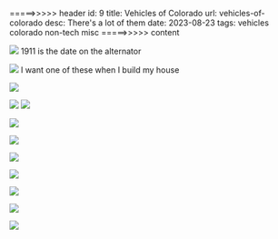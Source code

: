 =====>>>>> header
id: 9
title: Vehicles of Colorado
url: vehicles-of-colorado
desc: There's a lot of them
date: 2023-08-23
tags: vehicles colorado non-tech misc
=====>>>>> content


![](/vehicles/minecart.jpg)
1911 is the date on the alternator


![](/vehicles/crane.jpg)
I want one of these when I build my house


![](/vehicles/airplane_tug.jpg)


![](/vehicles/bus1.jpg)
![](/vehicles/bus2.jpg)

![](/vehicles/corgie.jpg)


![](/vehicles/old_car.jpg)


![](/vehicles/airport_lift.jpg)


![](/vehicles/ski_lift.jpg)


![](/vehicles/plane1.jpg)


![](/vehicles/airport_luxury.jpg)


![](/vehicles/tug.jpg)
